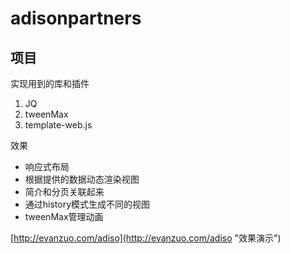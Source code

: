 # adisonpartners

## 项目

实现用到的库和插件
1. JQ
2. tweenMax
3. template-web.js



效果

- 响应式布局
- 根据提供的数据动态渲染视图
- 简介和分页关联起来
- 通过history模式生成不同的视图
- tweenMax管理动画

[http://evanzuo.com/adiso](http://evanzuo.com/adiso "效果演示")
